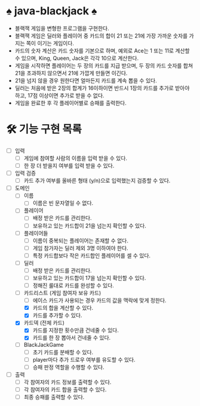 # ♠️ java-blackjack ♠️

- 블랙잭 게임을 변형한 프로그램을 구현한다.
- 블랙잭 게임은 딜러와 플레이어 중 카드의 합이 21 또는 21에 가장 가까운 숫자를 가지는 쪽이 이기는 게임이다.
- 카드의 숫자 계산은 카드 숫자를 기본으로 하며, 예외로 Ace는 1 또는 11로 계산할 수 있으며, King, Queen, Jack은 각각 10으로 계산한다.
- 게임을 시작하면 플레이어는 두 장의 카드를 지급 받으며, 두 장의 카드 숫자를 합쳐 21을 초과하지 않으면서 21에 가깝게 만들면 이긴다.
- 21을 넘지 않을 경우 원한다면 얼마든지 카드를 계속 뽑을 수 있다.
- 딜러는 처음에 받은 2장의 합계가 16이하이면 반드시 1장의 카드를 추가로 받아야 하고, 17점 이상이면 추가로 받을 수 없다.
- 게임을 완료한 후 각 플레이어별로 승패를 출력한다.

# 🛠️ 기능 구현 목록

- [ ] 입력
    - [ ] 게임에 참여할 사람의 이름을 입력 받을 수 있다.
    - [ ] 한 장 더 받을지 여부를 입력 받을 수 있다.
- [ ] 입력 검증
    - [ ] 카드 추가 여부를 올바른 형태 (y/n)으로 입력했는지 검증할 수 있다.
- [ ] 도메인
    - [ ] 이름
        - [ ] 이름은 빈 문자열일 수 없다.
    - [ ] 플레이어
        - [ ] 배정 받은 카드를 관리한다.
        - [ ] 보유하고 있는 카드합이 21을 넘는지 확인할 수 있다.
    - [ ] 플레이어들
        - [ ] 이름이 중복되는 플레이어는 존재할 수 없다.
        - [ ] 게임 참가자는 딜러 제외 3명 이하여야 한다.
        - [ ] 특정 카드합보다 작은 카드합인 플레이어를 셀 수 있다.
    - [ ] 딜러
        - [ ] 배정 받은 카드를 관리한다.
        - [ ] 보유하고 있는 카드합이 17을 넘는지 확인할 수 있다.
        - [ ] 정해진 룰대로 카드를 완성할 수 있다.
    - [ ] 카드리스트 (게임 참여자 보유 카드)
        - [ ] 에이스 카드가 사용되는 경우 카드의 값을 맥락에 맞게 정한다.
        - [x] 카드의 합을 계산할 수 있다.
        - [x] 카드를 추가할 수 있다.
    - [x] 카드덱 (전체 카드)
        - [x] 카드를 지정한 횟수만큼 건네줄 수 있다.
        - [x] 카드를 한 장 뽑아서 건네줄 수 있다.
    - [ ] BlackJackGame
        - [ ] 초기 카드를 분배할 수 있다.
        - [ ] player마다 추가 드로우 여부를 유도할 수 있다.
        - [ ] 승패 판정 역할을 수행할 수 있다.
- [ ] 출력
    - [ ] 각 참여자의 카드 정보를 출력할 수 있다.
    - [ ] 각 참여자의 카드 합을 출력할 수 있다.
    - [ ] 최종 승패를 출력할 수 있다.
